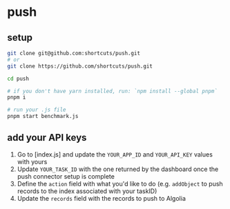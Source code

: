 # push

## setup

```sh
git clone git@github.com:shortcuts/push.git
# or 
git clone https://github.com/shortcuts/push.git

cd push

# if you don't have yarn installed, run: `npm install --global pnpm`
pnpm i

# run your .js file
pnpm start benchmark.js
```

## add your API keys

1. Go to [index.js] and update the `YOUR_APP_ID` and `YOUR_API_KEY` values with yours
2. Update `YOUR_TASK_ID` with the one returned by the dashboard once the push connector setup is complete
3. Define the `action` field with what you'd like to do (e.g. `addObject` to push records to the index associated with your taskID)
4. Update the `records` field with the records to push to Algolia
